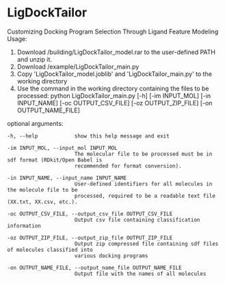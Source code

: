 # LigDockTailor
Customizing Docking Program Selection Through Ligand Feature Modeling
Usage:
1. Download /building/LigDockTailor_model.rar to the user-defined PATH and unzip it.
2. Download /example/LigDockTailor_main.py
3. Copy 'LigDockTailor_model.joblib' and 'LigDockTailor_main.py' to the working directory
4. Use the command in the working directory containing the files to be processed: python LigDockTailor_main.py [-h] [-im INPUT_MOL] [-in INPUT_NAME] [-oc OUTPUT_CSV_FILE] [-oz OUTPUT_ZIP_FILE] [-on OUTPUT_NAME_FILE]

  optional arguments:
  
    -h, --help            show this help message and exit
    
    -im INPUT_MOL, --input_mol INPUT_MOL
                          The molecular file to be processed must be in sdf format (RDkit/Open Babel is
                          recommended for format conversion).
                          
    -in INPUT_NAME, --input_name INPUT_NAME
                          User-defined identifiers for all molecules in the molecule file to be
                          processed, required to be a readable text file (XX.txt, XX.csv, etc.).
                          
    -oc OUTPUT_CSV_FILE, --output_csv_file OUTPUT_CSV_FILE
                          Output csv file containing classification information
                          
    -oz OUTPUT_ZIP_FILE, --output_zip_file OUTPUT_ZIP_FILE
                          Output zip compressed file containing sdf files of molecules classified into
                          various docking programs
                          
    -on OUTPUT_NAME_FILE, --output_name_file OUTPUT_NAME_FILE
                          Output file with the names of all molecules
